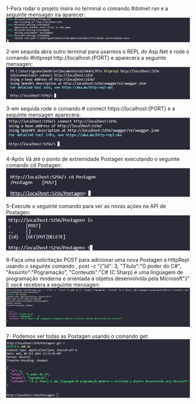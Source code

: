 1-Para rodar o projeto insira no terminal o comando #dotnet run e a seguinte mensagen ira aparecer:
![Alt text](image.png)

2-em sequida abra outro terminal para usarmos o REPL do Asp.Net e rode o comando #httprepl http://localhost:{PORT} e aparecera a seguinte mensagen:
![Alt text](image-1.png)

3-em sequida rode o comando # connect https://localhost:{PORT} e a sequinte mensagen aparecera:
![Alt text](image-2.png)

4-Após Vá até o ponto de extremidade Postagen executando o seguinte comando cd Postagen:
![Alt text](image-3.png)

5-Execute o seguinte comando para ver as novas ações na API de Postagen:
![Alt text](image-4.png)

6-Faça uma solicitação POST para adicionar uma nova Postagen a HttpRepl usando o seguinte comando , 
post -c "{"Id": 3,  "Titulo":"O poder do C#", "Assunto":"Pogramação", "Conteudo":"C# (C Sharp) é uma linguagem de programação moderna e orientada a objetos desenvolvida pela Microsoft"}" 
E você recebera a seguinte mensagen:
![Alt text](image-5.png)

7- Podemos ver todas as Postagen usando o comando get:
![Alt text](image-6.png)